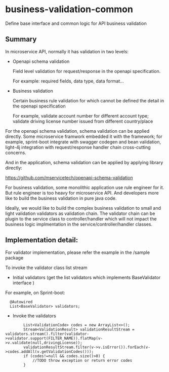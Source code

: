 # business-validation-common

Define base interface and common logic for API business validation

## Summary

In microservice API, normally it has validation in two levels:

- Openapi schema validation

  Field level validation for request/response in the openapi specification.
  
  For example: required fields, data type, data format...
  
- Business validation
  
  Certain business rule validation for which cannot be defined the detail in the openapi specification
  
  For example, validate account number for different account type; validate driving license number issued from different country/place

For the openapi schema validation, schema validation can be applied directly. Some microservice framwork embedded it with the framework; 
for example, sprint-boot integrate with swagger codegen and bean validation, light-4j integration with request/response handler chain cross-cutting concerns.

And in the application,  schema validation can be applied  by applying library directly:

https://github.com/mservicetech/openapi-schema-validation 


For business validation, some monolithic application use rule engineer for it. But rule engineer is too heavy for microservice API.
And developers more like to build the business validation in pure java code.

Ideally, we would like to build the complex business validation to small and light validation validators as validation chain.
The validator chain can be plugin to the service class to controller/handler which will not impact the business logic implmentation in the service/controller/handler classes.
  

## Implementation detail:

For validator implementation, please refer the example in the /sample package



To invoke the validator class list stream

- Initial validators (get the list validators which implements BaseValidator interface )

For example, on Sprint-boot:

```
  @Autowired
  List<BaseValidator> validators;

```

- Invoke the validators

```
        List<ValidationCode> codes = new ArrayList<>();
        Stream<ValidationResult> validationResultStream = validators.stream().filter(validator->validator.support(FILTER_NAME)).flatMap(v->v.validate(null,drivingLicense));
        validationResultStream.filter(v->v.isError()).forEach(v->codes.addAll(v.getValidationCodes()));
        if (codes!=null && codes.size()>0) {
            //TODO throw exception or return error codes
        }

```


 